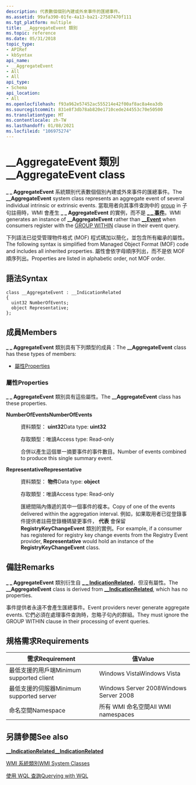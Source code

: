 ```yaml
---
description: 代表數個個別內建或外來事件的匯總事件。
ms.assetid: 99afa390-01fe-4a13-ba21-27587470f111
ms.tgt_platform: multiple
title: __AggregateEvent 類別
ms.topic: reference
ms.date: 05/31/2018
topic_type:
- APIRef
- kbSyntax
api_name:
- __AggregateEvent
- All
- All
api_type:
- Schema
api_location:
- All
ms.openlocfilehash: f93a962e57452ac555214e42f00af8ac8a4ea3db
ms.sourcegitcommit: 831e8f3db78ab820e1710cede244553c70e50500
ms.translationtype: MT
ms.contentlocale: zh-TW
ms.lasthandoff: 01/08/2021
ms.locfileid: "106975274"
---
```

# <a name="__aggregateevent-class"></a><span data-ttu-id="5d539-103">\_\_AggregateEvent 類別</span><span class="sxs-lookup"><span data-stu-id="5d539-103">\_\_AggregateEvent class</span></span>

<span data-ttu-id="5d539-104">**\_ \_ AggregateEvent** 系統類別代表數個個別內建或外來事件的匯總事件。</span><span class="sxs-lookup"><span data-stu-id="5d539-104">The **\_\_AggregateEvent** system class represents an aggregate event of several individual intrinsic or extrinsic events.</span></span> <span data-ttu-id="5d539-105">當取用者向其事件查詢中的 [group](group-clause.md) in 子句註冊時，WMI 會產生 **\_ \_ AggregateEvent** 的實例，而不是 [**\_ \_ 事件**](--event.md)。</span><span class="sxs-lookup"><span data-stu-id="5d539-105">WMI generates an instance of **\_\_AggregateEvent** rather than [**\_\_Event**](--event.md) when consumers register with the [GROUP WITHIN](group-clause.md) clause in their event query.</span></span>

<span data-ttu-id="5d539-106">下列語法已從受管理物件格式 (MOF) 程式碼加以簡化，並包含所有繼承的屬性。</span><span class="sxs-lookup"><span data-stu-id="5d539-106">The following syntax is simplified from Managed Object Format (MOF) code and includes all inherited properties.</span></span> <span data-ttu-id="5d539-107">屬性會依字母順序列出，而不是依 MOF 順序列出。</span><span class="sxs-lookup"><span data-stu-id="5d539-107">Properties are listed in alphabetic order, not MOF order.</span></span>

## <a name="syntax"></a><span data-ttu-id="5d539-108">語法</span><span class="sxs-lookup"><span data-stu-id="5d539-108">Syntax</span></span>

``` syntax
class __AggregateEvent : __IndicationRelated
{
  uint32 NumberOfEvents;
  object Representative;
};
```

## <a name="members"></a><span data-ttu-id="5d539-109">成員</span><span class="sxs-lookup"><span data-stu-id="5d539-109">Members</span></span>

<span data-ttu-id="5d539-110">**\_ \_ AggregateEvent** 類別具有下列類型的成員：</span><span class="sxs-lookup"><span data-stu-id="5d539-110">The **\_\_AggregateEvent** class has these types of members:</span></span>

-   [<span data-ttu-id="5d539-111">屬性</span><span class="sxs-lookup"><span data-stu-id="5d539-111">Properties</span></span>](#properties)

### <a name="properties"></a><span data-ttu-id="5d539-112">屬性</span><span class="sxs-lookup"><span data-stu-id="5d539-112">Properties</span></span>

<span data-ttu-id="5d539-113">**\_ \_ AggregateEvent** 類別具有這些屬性。</span><span class="sxs-lookup"><span data-stu-id="5d539-113">The **\_\_AggregateEvent** class has these properties.</span></span>

<dl> <dt>

<span data-ttu-id="5d539-114">**NumberOfEvents**</span><span class="sxs-lookup"><span data-stu-id="5d539-114">**NumberOfEvents**</span></span>
</dt> <dd> <dl> <dt>

<span data-ttu-id="5d539-115">資料類型： **uint32**</span><span class="sxs-lookup"><span data-stu-id="5d539-115">Data type: **uint32**</span></span>
</dt> <dt>

<span data-ttu-id="5d539-116">存取類型：唯讀</span><span class="sxs-lookup"><span data-stu-id="5d539-116">Access type: Read-only</span></span>
</dt> </dl>

<span data-ttu-id="5d539-117">合併以產生這個單一摘要事件的事件數目。</span><span class="sxs-lookup"><span data-stu-id="5d539-117">Number of events combined to produce this single summary event.</span></span>

</dd> <dt>

<span data-ttu-id="5d539-118">**Representative**</span><span class="sxs-lookup"><span data-stu-id="5d539-118">**Representative**</span></span>
</dt> <dd> <dl> <dt>

<span data-ttu-id="5d539-119">資料類型： **物件**</span><span class="sxs-lookup"><span data-stu-id="5d539-119">Data type: **object**</span></span>
</dt> <dt>

<span data-ttu-id="5d539-120">存取類型：唯讀</span><span class="sxs-lookup"><span data-stu-id="5d539-120">Access type: Read-only</span></span>
</dt> </dl>

<span data-ttu-id="5d539-121">匯總間隔內傳遞的其中一個事件的複本。</span><span class="sxs-lookup"><span data-stu-id="5d539-121">Copy of one of the events delivered within the aggregation interval.</span></span> <span data-ttu-id="5d539-122">例如，如果取用者已從登錄事件提供者註冊登錄機碼變更事件， **代表** 會保留 **RegistryKeyChangeEvent** 類別的實例。</span><span class="sxs-lookup"><span data-stu-id="5d539-122">For example, if a consumer has registered for registry key change events from the Registry Event provider, **Representative** would hold an instance of the **RegistryKeyChangeEvent** class.</span></span>

</dd> </dl>

## <a name="remarks"></a><span data-ttu-id="5d539-123">備註</span><span class="sxs-lookup"><span data-stu-id="5d539-123">Remarks</span></span>

<span data-ttu-id="5d539-124">**\_ \_ AggregateEvent** 類別衍生自 [**\_ \_ IndicationRelated**](--indicationrelated.md)，但沒有屬性。</span><span class="sxs-lookup"><span data-stu-id="5d539-124">The **\_\_AggregateEvent** class is derived from [**\_\_IndicationRelated**](--indicationrelated.md), which has no properties.</span></span>

<span data-ttu-id="5d539-125">事件提供者永遠不會產生匯總事件。</span><span class="sxs-lookup"><span data-stu-id="5d539-125">Event providers never generate aggregate events.</span></span> <span data-ttu-id="5d539-126">它們必須在處理事件查詢時，忽略子句內的群組。</span><span class="sxs-lookup"><span data-stu-id="5d539-126">They must ignore the GROUP WITHIN clause in their processing of event queries.</span></span>

## <a name="requirements"></a><span data-ttu-id="5d539-127">規格需求</span><span class="sxs-lookup"><span data-stu-id="5d539-127">Requirements</span></span>



| <span data-ttu-id="5d539-128">需求</span><span class="sxs-lookup"><span data-stu-id="5d539-128">Requirement</span></span> | <span data-ttu-id="5d539-129">值</span><span class="sxs-lookup"><span data-stu-id="5d539-129">Value</span></span> |
|-------------------------------------|--------------------------------|
| <span data-ttu-id="5d539-130">最低支援的用戶端</span><span class="sxs-lookup"><span data-stu-id="5d539-130">Minimum supported client</span></span><br/> | <span data-ttu-id="5d539-131">Windows Vista</span><span class="sxs-lookup"><span data-stu-id="5d539-131">Windows Vista</span></span><br/>       |
| <span data-ttu-id="5d539-132">最低支援的伺服器</span><span class="sxs-lookup"><span data-stu-id="5d539-132">Minimum supported server</span></span><br/> | <span data-ttu-id="5d539-133">Windows Server 2008</span><span class="sxs-lookup"><span data-stu-id="5d539-133">Windows Server 2008</span></span><br/> |
| <span data-ttu-id="5d539-134">命名空間</span><span class="sxs-lookup"><span data-stu-id="5d539-134">Namespace</span></span><br/>                | <span data-ttu-id="5d539-135">所有 WMI 命名空間</span><span class="sxs-lookup"><span data-stu-id="5d539-135">All WMI namespaces</span></span><br/>  |



## <a name="see-also"></a><span data-ttu-id="5d539-136">另請參閱</span><span class="sxs-lookup"><span data-stu-id="5d539-136">See also</span></span>

<dl> <dt>

[<span data-ttu-id="5d539-137">**\_\_IndicationRelated**</span><span class="sxs-lookup"><span data-stu-id="5d539-137">**\_\_IndicationRelated**</span></span>](/windows/desktop/WmiSdk/--indicationrelated)
</dt> <dt>

[<span data-ttu-id="5d539-138">WMI 系統類別</span><span class="sxs-lookup"><span data-stu-id="5d539-138">WMI System Classes</span></span>](wmi-system-classes.md)
</dt> <dt>

[<span data-ttu-id="5d539-139">使用 WQL 查詢</span><span class="sxs-lookup"><span data-stu-id="5d539-139">Querying with WQL</span></span>](querying-with-wql.md)
</dt> </dl>

 

